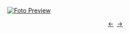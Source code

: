 [![Foto Preview](preview/n914.avif)](https://20essentials.github.io/project-000-914)

<div align="center" style="display: flex; justify-content: center;">
  <a  href="https://github.com/20essentials/project-000-913" target="_blank">&#8592;</a>
  &nbsp;&nbsp;
  <a  href="https://github.com/20essentials/project-000-915" target="_blank">&#8594;</a>
</div>
